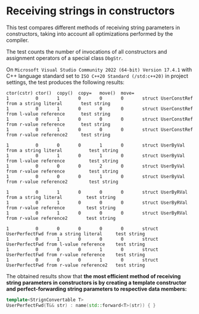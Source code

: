 # Receiving strings in constructors

This test compares different methods of receiving string parameters in constructors, taking into account all optimizations performed by the compiler.

The test counts the number of invocations of all constructors and assignment operators of a special class `DbgStr`.

On `Microsoft Visual Studio Community 2022 (64-bit) Version 17.4.1` with C++ language standard set to `ISO C++20 Standard (/std:c++20)` in project settings, the test produces the following results:

```
ctor(cstr) ctor()  copy()  copy=   move()  move=
1          0       1       0       0       0       struct UserConstRef from a string literal       test string
1          0       1       0       0       0       struct UserConstRef from l-value reference      test string
1          0       1       0       0       0       struct UserConstRef from r-value reference      test string
1          0       1       0       0       0       struct UserConstRef from r-value reference2     test string

1          0       0       0       1       0       struct UserByVal from a string literal          test string
1          0       1       0       1       0       struct UserByVal from l-value reference         test string
1          0       0       0       2       0       struct UserByVal from r-value reference         test string
1          0       0       0       1       0       struct UserByVal from r-value reference2        test string

1          0       1       0       0       0       struct UserByRVal from a string literal         test string
1          0       1       0       0       0       struct UserByRVal from r-value reference        test string
1          0       1       0       0       0       struct UserByRVal from r-value reference2       test string

1          0       0       0       0       0       struct UserPerfectFwd from a string literal     test string
1          0       1       0       0       0       struct UserPerfectFwd from l-value reference    test string
1          0       0       0       1       0       struct UserPerfectFwd from r-value reference    test string
1          0       0       0       1       0       struct UserPerfectFwd from r-value reference2   test string
```

The obtained results show that **the most efficient method of receiving string parameters in constructors is by creating a template constructor and perfect-forwarding string parameters to respective data members:**
```cpp
template<StrignConvertable T>
UserPerfectFwd(T&& str) : name(std::forward<T>(str)) { }
```
